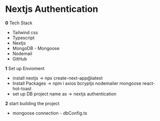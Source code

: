 # Nextjs Authentication

**0** Tech Stack
- Tailwind css
- Typescript
- Nextjs
- MongoDB - Mongoose
- Nodemail
- GitHub

**1** Set up Envioment
- install nextjs -> npx create-next-app@latest
- Install Packages -> npm i axios bcryptjs nodemailer mongoose react-hot-toast
- set up DB project name as -> nextjs authentication

**2** start building the project
- mongoose connection - dbConfig.ts
